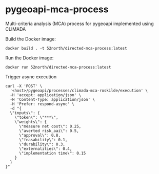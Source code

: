# pygeoapi-mca-process
Multi-criteria analysis (MCA) process for pygeoapi implemented using CLIMADA

Build the Docker image:

```shell
docker build . -t 52north/directed-mca-process:latest
```

Run the Docker image:

```shell
docker run 52north/directed-mca-process:latest
```

Trigger async execution

```shell
curl -X 'POST' \
  '<host>/pygeoapi/processes/climada-mca-roskilde/execution' \
  -H 'accept: application/json' \
  -H 'Content-Type: application/json' \
  -H 'Prefer: respond-async' \
  -d "{
  \"inputs\": {
    \"token\": \"***\",
    \"weights\": {
      \"measure net cost\": 0.25,
      \"averted risk_aai\": 0.5,
      \"approval\": 0.8,
      \"feasability\": 0.1,
      \"durability\": 0.3,
      \"externalities\": 0.4,
      \"implementation time\": 0.15
    }
  }
}"
```